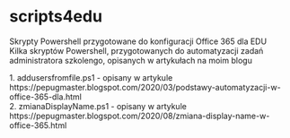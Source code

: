 # scripts4edu
<p>Skrypty Powershell przygotowane do konfiguracji Office 365 dla EDU<br>
Kilka skryptów Powershell, przygotowanych do automatyzacji zadań administratora szkolengo, opisanych w artykułach na moim blogu</p>
1. addusersfromfile.ps1 - opisany w artykule https://pepugmaster.blogspot.com/2020/03/podstawy-automatyzacji-w-office-365-dla.html<br>
2. zmianaDisplayName.ps1 - opisany w artykule https://pepugmaster.blogspot.com/2020/08/zmiana-display-name-w-office-365.html
